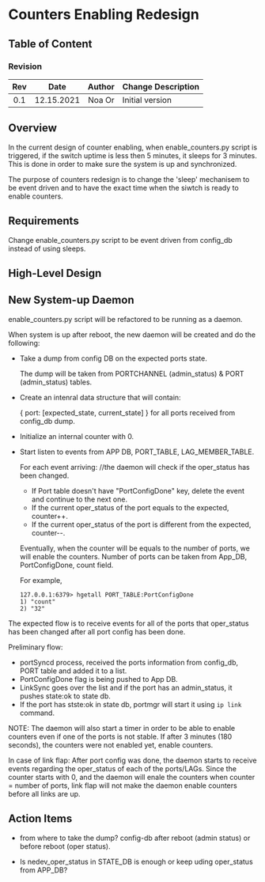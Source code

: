# Counters Enabling Redesign

## Table of Content

### Revision

| Rev |     Date    |       Author       | Change Description                |
|:---:|:-----------:|:------------------:|-----------------------------------|
| 0.1 |  12.15.2021 | Noa Or             | Initial version                   |


## Overview

In the current design of counter enabling, when enable_counters.py script is triggered, if the switch uptime is less then 5 minutes, it sleeps for 3 minutes. This is done in order to make sure the system is up and synchronized.

The purpose of counters redesign is to change the 'sleep' mechanisem to be event driven and to have the exact time when the siwtch is ready to enable counters.

## Requirements

Change enable_counters.py script to be event driven from config_db instead of using sleeps.


## High-Level Design

## New System-up Daemon

enable_counters.py script will be refactored to be running as a daemon.

When system is up after reboot, the new daemon will be created and do the following:

- Take a dump from config DB on the expected ports state.

    The dump will be taken from PORTCHANNEL (admin_status) & PORT (admin_status) tables.

- Create an intenral data structure that will contain:

    { port: [expected_state, current_state] }
    for all ports received from config_db dump.


- Initialize an internal counter with 0.

- Start listen to events from APP DB, PORT_TABLE, LAG_MEMBER_TABLE.

    For each event arriving: //the daemon will check if the oper_status has been changed.
    - If Port table doesn't have "PortConfigDone" key, delete the event and continue to the next one.
    - If the current oper_status of the port equals to the expected, counter++.
    - If the current oper_status of the port is different from the expected, counter--.


    Eventually, when the counter will be equals to the number of ports, we will enable the counters.
    Number of ports can be taken from App_DB, PortConfigDone, count field.

    For example,
    ```
    127.0.0.1:6379> hgetall PORT_TABLE:PortConfigDone
    1) "count"
    2) "32"
    ```

The expected flow is to receive events for all of the ports that oper_status has been changed after all port config has been done.

Preliminary flow:

- portSyncd process, received the ports information from config_db, PORT table and added it to a list.
- PortConfigDone flag is being pushed to App DB.
- LinkSync goes over the list and if the port has an admin_status, it pushes state:ok to state db.
- If the port has stste:ok in state db, portmgr will start it using `ip link` command.


NOTE: The daemon will also start a timer in order to be able to enable counters even if one of the ports is not stable.
If after 3 minutes (180 seconds), the counters were not enabled yet, enable counters.


In case of link flap:
After port config was done, the daemon starts to receive events regarding the oper_status of each of the ports/LAGs.
Since the counter starts with 0, and the daemon will enale the counters when counter = number of ports, link flap will not make the daemon enable counters before all links are up.


## Action Items

- from where to take the dump? config-db after reboot (admin status) or before reboot (oper status).

- Is nedev_oper_status in STATE_DB is enough or keep uding oper_status from APP_DB?
